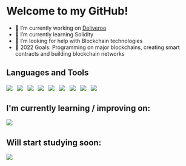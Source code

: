 <!-- <p align="center">
    <img src="https://rishavanand.github.io/static/images/greetings.gif" align="center" style="width: 100%" />
</p> -->

# Welcome to my GitHub!

- 🔭 I’m currently working on [Deliveroo](https://github.com/painteyes/laravel-vue-deliveroo)  
- 🌱 I’m currently learning Solidity 
- 🤔 I’m looking for help with Blockchain technologies
- 🥅 2022 Goals: Programming on major blockchains, creating smart contracts and building blockchain networks 

## Languages and Tools

<div style="margin-top: 20px">
    <img src="https://img.shields.io/badge/-HTML-E34F26?logo=html5&logoColor=white&style=for-the-badge"/>&nbsp;&nbsp;
    <img src="https://img.shields.io/badge/-CSS-1572B6?logo=css3&logoColor=white&style=for-the-badge"/>&nbsp;&nbsp;
    <img src="https://img.shields.io/badge/-JavaScript-F7DF1E?logo=javaScript&logoColor=222&style=for-the-badge"/>&nbsp;&nbsp;
    <img src="https://img.shields.io/badge/-Bootstrap-7952B3?logo=Bootstrap&logoColor=white&style=for-the-badge"/>&nbsp;&nbsp;
    <img src="https://img.shields.io/badge/-Sass-CC6699?logo=Sass&logoColor=white&style=for-the-badge"/>&nbsp;&nbsp;
    <img src="https://img.shields.io/badge/-Vue.js-4FC08D?logo=Vue.js&logoColor=white&style=for-the-badge"/>&nbsp;&nbsp;
    <img src="https://img.shields.io/badge/-PHP-777BB4?logo=php&logoColor=white&style=for-the-badge"/>&nbsp;&nbsp;
    <img src="https://img.shields.io/badge/-MySQL-4479A1?logo=MySQL&logoColor=white&style=for-the-badge"/>&nbsp;&nbsp;
    <img src="https://img.shields.io/badge/-Laravel-FF2D20?logo=Laravel&logoColor=white&style=for-the-badge"/>&nbsp;&nbsp;
    <br>
</div>


<!-- ## Graphics Software
<div style="margin-bottom: 20px">
    <img src="https://img.shields.io/badge/-Adobe Photoshop-31A8FF?logo=Adobe-Photoshop&logoColor=white&style=for-the-badge"/>&nbsp;&nbsp;
    <img src="https://img.shields.io/badge/-Adobe Premiere Pro-7952B3?logo=Adobe-Premiere-Pro&logoColor=white&style=for-the-badge"/>&nbsp;&nbsp;
    <img src="https://img.shields.io/badge/-Adobe After Effects-9999FF?logo=Adobe-After-Effects&logoColor=white&style=for-the-badge"/>&nbsp;&nbsp;
</div> -->

## I'm currently learning / improving on:

<img src="https://img.shields.io/badge/-SOLIDITY-black?style=for-the-badge"/>&nbsp;&nbsp;

## Will start studying soon:

<img src="https://img.shields.io/badge/-C++-blue?logo=c%2B%2B&&logoColor=white&style=for-the-badge"/>&nbsp;&nbsp;

<!-- ## Connect with me

<a href="https://www.linkedin.com/in/occhipinti/"><img align="left" src="https://raw.githubusercontent.com/yushi1007/yushi1007/main/images/linkedin.svg" alt="Yu Shi | LinkedIn" width="21px"/></a> -->
